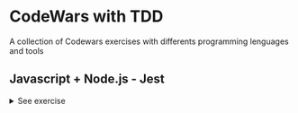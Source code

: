 # CodeWars with TDD
A collection of Codewars exercises with differents programming lenguages and tools

## Javascript + Node.js - Jest

<details><summary>See exercise</summary>
<br>

- <details><summary>1. Remove String Spaces</summary>
  <p>

  #### Description:
  Simple, remove the spaces from the string, then return the resultant string.

  [Go to exercise repo](https://github.com/Gromarant/CodeWars-with-TDD/tree/main/Javascript%2BNode.js-Jest/1-RemoveStringSpaces) | 
  [Go to Codewars](https://www.codewars.com/kata/57eae20f5500ad98e50002c5)
  </p>
  </details>

- <details><summary>2. Keep Hydrated!</summary>
  <p>

  #### Description:
  Nathan loves cycling.
  Because Nathan knows it is important to stay hydrated, he drinks 0.5 litres of water per hour of cycling.
  You get given the time in hours and you need to return the number of litres Nathan will drink, rounded to the smallest value.

  [Go to exercise repo](https://github.com/Gromarant/CodeWars-with-TDD/tree/main/Javascript%2BNode.js-Jest/2-KeepHydrated) | 
  [Go to Codewars](https://www.codewars.com/kata/582cb0224e56e068d800003c)

  ##### For example:
  ```
    time = 3 ----> litres = 1
    time = 6.7---> litres = 3
    time = 11.8--> litres = 5
  ```
  </p>
  </details>

- <details><summary>3. Convert a String to a Number!</summary>
  <p>

  #### Note:
  This kata is inspired by Convert a Number to a String!. Try that one too.

  #### Description:
  We need a function that can transform a string into a number. What ways of achieving this do you know?
  Note: Don't worry, all inputs will be strings, and every string is a perfectly valid representation of an integral number.

  [Go to exercise repo](https://github.com/Gromarant/CodeWars-with-TDD/tree/main/Javascript%2BNode.js-Jest/3-stringToNumber) | 
  [Go to Codewars](https://www.codewars.com/kata/544675c6f971f7399a000e79)

  ##### For example:
  ```
  "1234" --> 1234
  "605"  --> 605
  "1405" --> 1405
  "-7" --> -7
  ```
  </p>
  </details>

- <details><summary>4. Find Maximum and Minimum Values of a List</summary>
  <p>

  #### Description:
  Your task is to make two functions ( max and min, or maximum and minimum, etc., depending on the language ) that receive a list of integers as input, and return the largest and lowest number in that list, respectively.

  [Go to exercise repo](https://github.com/Gromarant/CodeWars-with-TDD/tree/main/Javascript%2BNode.js-Jest/4-findMaxAndMin) | 
  [Go to Codewars](https://www.codewars.com/kata/577a98a6ae28071780000989)

  ##### For example:
  ```
  * [4,6,2,1,9,63,-134,566]         -> max = 566, min = -134
  * [-52, 56, 30, 29, -54, 0, -110] -> min = -110, max = 56
  * [42, 54, 65, 87, 0]             -> min = 0, max = 87
  * [5]                             -> min = 5, max = 5
  ```
  #### Note:
  You may consider that there will not be any empty arrays/vectors.
  </p>
  </details>

- <details><summary>5. Check same case</summary>
  <p>

  #### Description:
  Write a function that will check if two given characters are the same case.

  - If either of the characters is not a letter, return -1
  - If both characters are the same case, return 1
  - If both characters are letters, but not the same case, return 0

  [Go to exercise repo](https://github.com/Gromarant/CodeWars-with-TDD/tree/main/Javascript%2BNode.js-Jest/5-CheckSameCase) | 
  [Go to Codewars](https://www.codewars.com/kata/5dd462a573ee6d0014ce715b)

  ##### For example:
  ```
  'a' and 'g' returns 1
  'A' and 'C' returns 1
  'b' and 'G' returns 0
  'B' and 'g' returns 0
  '0' and '?' returns -1
  ```
  </p>
  </details>

- <details><summary>6. Count of positives / sum of negatives</summary>
  <p>

  #### Description:
  Given an array of integers.

  Return an array, where the first element is the count of positives numbers and the second element is sum of negative numbers. 0 is neither positive nor negative.
  If the input is an empty array or is null, return an empty array.

  [Go to exercise repo](https://github.com/Gromarant/CodeWars-with-TDD/tree/main/Javascript%2BNode.js-Jest/6-countPositivesSumNegatives) | 
  [Go to Codewars](https://www.codewars.com/kata/576bb71bbbcf0951d5000044)

  ##### For example:
  ```
  For input [1, 2, 3, 4, 5, 6, 7, 8, 9, 10, -11, -12, -13, -14, -15], you should return [10, -65]
  ```
  </p>
  </details>

- <details><summary>7. Beginner Series #1 School Paperwork</summary>
  <p>

  #### Description:
  Your classmates asked you to copy some paperwork for them. You know that there are 'n' classmates and the paperwork has 'm' pages.
  Your task is to calculate how many blank pages do you need. If n < 0 or m < 0 return 0.

  [Go to exercise repo](https://github.com/Gromarant/CodeWars-with-TDD/tree/main/Javascript%2BNode.js-Jest/7-SchoolPaperwork) | 
  [Go to Codewars](https://www.codewars.com/kata/55f9b48403f6b87a7c0000bd)

  ##### For example:
  ```
  n= 5, m=5: 25
  n=-5, m=5:  0
  ```
  </p>
  </details>

- <details><summary>8. Sentence Smash</summary>
  <p>

  #### Description:
  Write a function that takes an array of words and smashes them together into a sentence and returns the sentence. You can ignore any need to sanitize words or add punctuation, but you should add spaces between each word. Be careful, there shouldn't be a space at the beginning or the end of the sentence!

  [Go to exercise repo](https://github.com/Gromarant/CodeWars-with-TDD/tree/main/Javascript%2BNode.js-Jest/8-sentenceSmash) | 
  [Go to Codewars](https://www.codewars.com/kata/53dc23c68a0c93699800041d)

  ##### For example:
  ```
  ['hello', 'world', 'this', 'is', 'great']  =>  'hello world this is great'
  ```
  </p>
  </details>

- <details><summary>9. You Can't Code Under Pressure #1</summary>
  <p>

  #### Description:
  Code as fast as you can! You need to double the integer and return it.

  [Go to exercise repo](https://github.com/Gromarant/CodeWars-with-TDD/tree/main/Javascript%2BNode.js-Jest/9-underPressure) | 
  [Go to Codewars](https://www.codewars.com/kata/53ee5429ba190077850011d4)

  </p>
  </details>

- <details><summary>10. Returning Strings</summary>
  <p>

  #### Description:
  Make a function that will return a greeting statement that uses an input; your program should return, "Hello, <name> how are you doing today?".

  [Make sure you type the exact thing I wrote or the program may not execute properly]

  [Go to exercise repo](https://github.com/Gromarant/CodeWars-with-TDD/tree/main/Javascript%2BNode.js-Jest/10-returningStrings) | 
  [Go to Codewars](https://www.codewars.com/kata/55a70521798b14d4750000a4)

  </p>
  </details>

- <details><summary>11. Total amount of points</summary>
  <p>

  #### Description:
  Our football team has finished the championship.

  Our team's match results are recorded in a collection of strings. Each match is represented by a string in the format "x:y", where x is our team's score and y is our opponents score.

  [Go to exercise repo](https://github.com/Gromarant/CodeWars-with-TDD/tree/main/Javascript%2BNode.js-Jest/11-totalAmountOfPoints) | 
  [Go to Codewars](https://www.codewars.com/kata/5bb904724c47249b10000131)

  Points are awarded for each match as follows:
  ##### For example:
  ```
  if x > y: 3 points (win)
  if x < y: 0 points (loss)
  if x = y: 1 point (tie)
  ```
  We need to write a function that takes this collection and returns the number of points our team (x) got in the championship by the rules given above.

  #### Note:
  text
  our team always plays 10 matches in the championship
  0 <= x <= 4
  0 <= y <= 4

  </p>
  </details>

- <details><summary>12. Jaden Casing Strings</summary>
  <p>

  #### Description:
  Jaden Smith, the son of Will Smith, is the star of films such as The Karate Kid (2010) and After Earth (2013). Jaden is also known for some of his philosophy that he delivers via Twitter. When writing on Twitter, he is known for almost always capitalizing every word. For simplicity, you'll have to capitalize each word, check out how contractions are expected to be in the example below.

  Your task is to convert strings to how they would be written by Jaden Smith. The strings are actual quotes from Jaden Smith, but they are not capitalized in the same way he originally typed them.

  [Go to exercise repo](https://github.com/Gromarant/CodeWars-with-TDD/tree/main/Javascript%2BNode.js-Jest/12-JadenCasingStrings) | 
  [Go to Codewars](https://www.codewars.com/kata/5390bac347d09b7da40006f6)

  ##### For example:
  ```
  Not Jaden-Cased: "How can mirrors be real if our eyes aren't real"
  Jaden-Cased:     "How Can Mirrors Be Real If Our Eyes Aren't Real"
  ```
  </p>
  </details>

- <details><summary>13. String ends with?</summary>
  <p>

  #### Description:
  Complete the solution so that it returns true if the first argument(string) passed in ends with the 2nd argument (also a string).

  [Go to exercise repo](https://github.com/Gromarant/CodeWars-with-TDD/tree/main/Javascript%2BNode.js-Jest/13-stringEndsWith) | 
  [Go to Codewars](https://www.codewars.com/kata/51f2d1cafc9c0f745c00037d)

  ##### For example:
  ```
  solution('abc', 'bc') // returns true
  solution('abc', 'd') // returns false
  ```
  </p>
  </details>

- <details><summary>14. Transportation on vacation</summary>
  <p>

  #### Description:
  After a hard quarter in the office you decide to get some rest on a vacation. So you will book a flight for you and your girlfriend and try to leave all the mess behind you.

  You will need a rental car in order for you to get around in your vacation. The manager of the car rental makes you some good offers.
  Every day you rent the car costs $40. If you rent the car for 7 or more days, you get $50 off your total. Alternatively, if you rent the car for 3 or more days, you get $20 off your total.

  Write a code that gives out the total amount for different days(d).

  [Go to exercise repo](https://github.com/Gromarant/CodeWars-with-TDD/tree/main/Javascript%2BNode.js-Jest/14-transportationOnVacation) | 
  [Go to Codewars](https://www.codewars.com/kata/568d0dd208ee69389d000016)

  </p>
  </details>

- <details><summary>15. Calculate BMI</summary>
  <p>

  #### Description:
  Write function bmi that calculates body mass index (bmi = weight / height2).

  [Go to exercise repo](https://github.com/Gromarant/CodeWars-with-TDD/tree/main/Javascript%2BNode.js-Jest/15-calculateBMI) | 
  [Go to Codewars](https://www.codewars.com/kata/57a429e253ba3381850000fb)

  ##### For example:
  ```
  if bmi <= 18.5 return "Underweight"
  if bmi <= 25.0 return "Normal"
  if bmi <= 30.0 return "Overweight"
  if bmi > 30 return "Obese"
  ```
  </p>
  </details>

- <details><summary>16 + 17. Sum Arrays</summary>
  <p>

  #### Description:
  Write a function that takes an array of numbers and returns the sum of the numbers. The numbers can be negative or non-integer. If the array does not contain any numbers then you should return 0.

  [Go to exercise 16 repo](https://github.com/Gromarant/CodeWars-with-TDD/tree/main/Javascript%2BNode.js-Jest/16-sumArrays) | 
  [Go to exercise 17 repo](https://github.com/Gromarant/CodeWars-with-TDD/tree/main/Javascript%2BNode.js-Jest/17-sumArrays2) | 
  [Go to Codewars](https://www.codewars.com/kata/53dc54212259ed3d4f00071c)

  ##### For example:
  ```
  Input: [1, 5.2, 4, 0, -1]
  Output: 9.2

  Input: []
  Output: 0

  Input: [-2.398]
  Output: -2.398
  ```
  #### Note:
  You can assume that you are only given numbers.
  You cannot assume the size of the array.
  You can assume that you do get an array and if the array is empty, return 0.

  </p>
  </details>

- <details><summary>18. Number of People in the Bus</summary>
  <p>

  #### Description:
  There is a bus moving in the city, and it takes and drop some people in each bus stop.

  You are provided with a list (or array) of integer pairs. Elements of each pair represent number of people get into bus (The first item) and number of people get off the bus (The second item) in a bus stop.

  Your task is to return number of people who are still in the bus after the last bus station (after the last array). Even though it is the last bus stop, the bus is not empty and some people are still in the bus, and they are probably sleeping there :D
  Take a look on the test cases.
  Please keep in mind that the test cases ensure that the number of people in the bus is always >= 0. So the return integer can't be negative.
  The second value in the first integer array is 0, since the bus is empty in the first bus stop.

  [Go to exercise repo](https://github.com/Gromarant/CodeWars-with-TDD/tree/main/Javascript%2BNode.js-Jest/18-numberOfPeopleInTheBus) | 
  [Go to Codewars](https://www.codewars.com/kata/5648b12ce68d9daa6b000099)

  </p>
  </details>

- <details><summary>19. Opposite number</summary>
  <p>

  #### Description:
  Very simple, given an integer or a floating-point number, find its opposite.

  [Go to exercise repo](https://github.com/Gromarant/CodeWars-with-TDD/tree/main/Javascript%2BNode.js-Jest/19-oppositNumber) | 
  [Go to Codewars](https://www.codewars.com/kata/56dec885c54a926dcd001095)

  ##### For example:
  ```
  1: -1
  14: -14
  -34: 34
  ```
  </p>
  </details>

- <details><summary>20. You only need one - Beginner</summary>
  <p>

  #### Description:
  You will be given an array a and a value x. All you need to do is check whether the provided array contains the value.
  Array can contain numbers or strings. X can be either.
  Return true if the array contains the value, false if not.

  [Go to exercise repo](https://github.com/Gromarant/CodeWars-with-TDD/tree/main/Javascript%2BNode.js-Jest/20-youOnlyNeedOneBeginner) | 
  [Go to Codewars](https://www.codewars.com/kata/57cc975ed542d3148f00015b)

  </p>
  </details>

  <details><summary>21. Testing 1-2-3</summary>
  <p>

  #### Description:
  Your team is writing a fancy new text editor and you've been tasked with implementing the line numbering.
  Write a function which takes a list of strings and returns each line prepended by the correct number.
  The numbering starts at 1. The format is n: string. Notice the colon and space in between.

  [Go to exercise repo](https://github.com/Gromarant/CodeWars-with-TDD/tree/main/Javascript%2BNode.js-Jest/21-testing1-2-3) | 
  [Go to Codewars](https://www.codewars.com/kata/54bf85e3d5b56c7a05000cf9)

  ##### For example:
  ```
  [] --> []
  ["a", "b", "c"] --> ["1: a", "2: b", "3: c"]
  ```
  </p>
  </details>

- <details><summary>22. Opposites Attract</summary>
  <p>

  #### Description:
  Timmy & Sarah think they are in love, but around where they live, they will only know once they pick a flower each. If one of the flowers has an even number of petals and the other has an odd number of petals it means they are in love.

  Write a function that will take the number of petals of each flower and return true if they are in love and false if they aren't.

  [Go to exercise repo](https://github.com/Gromarant/CodeWars-with-TDD/tree/main/Javascript%2BNode.js-Jest/22-oppositesAttract) | 
  [Go to Codewars](https://www.codewars.com/kata/555086d53eac039a2a000083)

  </p>
  </details>

- <details><summary>23. The highest profit wins!</summary>
  <p>

  #### Story:
  Ben has a very simple idea to make some profit: he buys something and sells it again. Of course, this wouldn't give him any profit at all if he was simply to buy and sell it at the same price. Instead, he's going to buy it for the lowest possible price and sell it at the highest.

  #### Task:
  Write a function that returns both the minimum and maximum number of the given list/array.

  [Go to exercise repo](https://github.com/Gromarant/CodeWars-with-TDD/tree/main/Javascript%2BNode.js-Jest/23-theHighestProfitWins) | 
  [Go to Codewars](https://www.codewars.com/kata/559590633066759614000063)

  ##### For example:
  ```
  [1,2,3,4,5] --> [1,5]
  [2334454,5] --> [5,2334454]
  [1]         --> [1,1]
  ```
  #### Notes:
  All arrays or lists will always have at least one element, so you don't need to check the length. Also, your function will always get an array or a list, you don't have to check for null, undefined or similar.

  </p>
  </details>

- <details><summary>24. Count the divisors of a number</summary>
  <p>

  #### Description:
  Count the number of divisors of a positive integer n.

  Random tests go up to n = 500000.

  [Go to exercise repo](https://github.com/Gromarant/CodeWars-with-TDD/tree/main/Javascript%2BNode.js-Jest/24-countTheDivisorsOfANumber) | 
  [Go to Codewars](https://www.codewars.com/kata/542c0f198e077084c0000c2e)

  ##### For example:
  ```
  4 --> 3 (1, 2, 4)
  5 --> 2 (1, 5)
  12 --> 6 (1, 2, 3, 4, 6, 12)
  30 --> 8 (1, 2, 3, 5, 6, 10, 15, 30)
  ```
  #### Note:
  you should only return a number, the count of divisors. The numbers between parentheses are shown only for you to see which numbers are counted in each case.

  </p>
  </details>

- <details><summary>25. Grasshopper - Check for factor</summary>
  <p>

  #### Note:
  base is a non-negative number, factor is a positive number.

  #### Description:
  This function should test if the factor is a factor of base.

  Return true if it is a factor or false if it is not.

  #### About factors
  Factors are numbers you can multiply together to get another number.

  2 and 3 are factors of 6 because: 2 * 3 = 6

  You can find a factor by dividing numbers. If the remainder is 0 then the number is a factor.
  You can use the mod operator (%) in most languages to check for a remainder

  [Go to exercise repo](https://github.com/Gromarant/CodeWars-with-TDD/tree/main/Javascript%2BNode.js-Jest/25-grassHopper-CheckForFactor) | 
  [Go to Codewars](https://www.codewars.com/kata/55cbc3586671f6aa070000fb)

  ##### For example:
  ```
  2 is not a factor of 7 because: 7 % 2 = 1
  ```
  </p>
  </details>

- <details><summary>26. Grasshopper - Messi goals function</summary>
  <p>

  #### Description:
  Messi is a soccer player with goals in three leagues:

  - LaLiga
  - Copa del Rey
  - Champions
  Complete the function to return his total number of goals in all three leagues.

  [Go to exercise repo](https://github.com/Gromarant/CodeWars-with-TDD/tree/main/Javascript%2BNode.js-Jest/26-grassHopper-MessiGoalsFunction) | 
  [Go to Codewars](https://www.codewars.com/kata/55f73be6e12baaa5900000d4)

  #### Note:
  the input will always be valid.

  ##### For example:
  ```
  5, 10, 2  -->  17
  ```
  </p>
  </details>

- <details><summary>27. Highest and Lowest</summary>
  <p>

  #### Description:
  In this little assignment you are given a string of space separated numbers, and have to return the highest and lowest number.

  [Go to exercise repo](https://github.com/Gromarant/CodeWars-with-TDD/tree/main/Javascript%2BNode.js-Jest/27-highest-and-lowest) | 
  [Go to Codewars](https://www.codewars.com/kata/554b4ac871d6813a03000035)

  ##### For example:
  ```
  highAndLow("1 2 3 4 5");  // return "5 1"
  highAndLow("1 2 -3 4 5"); // return "5 -3"
  highAndLow("1 9 3 4 -5"); // return "9 -5"
  ```
  #### Note:
  - All numbers are valid Int32, no need to validate them.
  - There will always be at least one number in the input string.
  - Output string must be two numbers separated by a single space, and highest number is first.
  </p>
  </details>

- <details><summary>28. Is it a palindrome?</summary>
  <p>

  #### Description:
  Write a function that checks if a given string (case insensitive) is a palindrome.

  [Go to exercise repo](https://github.com/Gromarant/CodeWars-with-TDD/tree/main/Javascript%2BNode.js-Jest/28-is-it-a-palindrome) | 
  [Go to Codewars](https://www.codewars.com/kata/57a1fd2ce298a731b20006a4)

  </p>
  </details>

- <details><summary>29. Sort and Star</summary>
  <p>

  #### Description:
  You will be given a list of strings. You must sort it alphabetically (case-sensitive, and based on the ASCII values of the chars) and then return the first value.

  The returned value must be a string, and have "***" between each of its letters.
  You should not remove or add elements from/to the array.

  [Go to exercise repo](https://github.com/Gromarant/CodeWars-with-TDD/tree/main/Javascript%2BNode.js-Jest/29-sort-and-start) | 
  [Go to Codewars](https://www.codewars.com/kata/57cfdf34902f6ba3d300001e)

  </p>
  </details>

- <details><summary>30. Parse nice int from char problem</summary>
  <p>

  #### Description:
  You ask a small girl,"How old are you?" She always says, "x years old", where x is a random number between 0 and 9.

  Write a program that returns the girl's age (0-9) as an integer.

  Assume the test input string is always a valid string. For example, the test input may be "1 year old" or "5 years old". The first character in the string is always a number.

  [Go to exercise repo](https://github.com/Gromarant/CodeWars-with-TDD/tree/main/Javascript%2BNode.js-Jest/30-Parse-nice-int-from-char-problem) | 
  [Go to Codewars](https://www.codewars.com/kata/557cd6882bfa3c8a9f0000c1)

  </p>
  </details>

  - <details><summary>31. Rock Paper Scissors!</summary>
  <p>

  #### Description:
  Let's play! You have to return which player won! In case of a draw return Draw!.

  ##### For example:
  "scissors", "paper" --> "Player 1 won!"
  "scissors", "rock" --> "Player 2 won!"
  "paper", "paper" --> "Draw!"

  [Go to exercise repo](https://github.com/Gromarant/CodeWars-with-TDD/tree/main/Javascript%2BNode.js-Jest/31-Rock-paper-scissors) | 
  [Go to Codewars](https://www.codewars.com/kata/5672a98bdbdd995fad00000f/javascript)

  </p>
  </details>
</details>